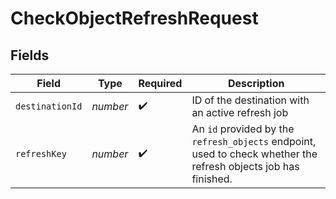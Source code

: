 # CheckObjectRefreshRequest


## Fields

| Field                                                                                                           | Type                                                                                                            | Required                                                                                                        | Description                                                                                                     |
| --------------------------------------------------------------------------------------------------------------- | --------------------------------------------------------------------------------------------------------------- | --------------------------------------------------------------------------------------------------------------- | --------------------------------------------------------------------------------------------------------------- |
| `destinationId`                                                                                                 | *number*                                                                                                        | :heavy_check_mark:                                                                                              | ID of the destination with an active refresh job                                                                |
| `refreshKey`                                                                                                    | *number*                                                                                                        | :heavy_check_mark:                                                                                              | An `id` provided by the `refresh_objects` endpoint, used to check whether the refresh objects job has finished. |